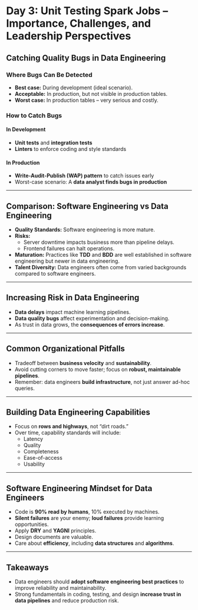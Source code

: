 # Day 3: Unit Testing Spark Jobs – Importance, Challenges, and Leadership Perspectives

## Catching Quality Bugs in Data Engineering

### Where Bugs Can Be Detected
- **Best case:** During development (ideal scenario).  
- **Acceptable:** In production, but not visible in production tables.  
- **Worst case:** In production tables – very serious and costly.  

### How to Catch Bugs
#### In Development
- **Unit tests** and **integration tests**  
- **Linters** to enforce coding and style standards  

#### In Production
- **Write-Audit-Publish (WAP) pattern** to catch issues early  
- Worst-case scenario: A **data analyst finds bugs in production**  

---

## Comparison: Software Engineering vs Data Engineering

- **Quality Standards:** Software engineering is more mature.  
- **Risks:**  
  - Server downtime impacts business more than pipeline delays.  
  - Frontend failures can halt operations.  
- **Maturation:** Practices like **TDD** and **BDD** are well established in software engineering but newer in data engineering.  
- **Talent Diversity:** Data engineers often come from varied backgrounds compared to software engineers.  

---

## Increasing Risk in Data Engineering

- **Data delays** impact machine learning pipelines.  
- **Data quality bugs** affect experimentation and decision-making.  
- As trust in data grows, the **consequences of errors increase**.  

---

## Common Organizational Pitfalls

- Tradeoff between **business velocity** and **sustainability**.  
- Avoid cutting corners to move faster; focus on **robust, maintainable pipelines**.  
- Remember: data engineers **build infrastructure**, not just answer ad-hoc queries.  

---

## Building Data Engineering Capabilities

- Focus on **rows and highways**, not “dirt roads.”  
- Over time, capability standards will include:
  - Latency  
  - Quality  
  - Completeness  
  - Ease-of-access  
  - Usability  

---

## Software Engineering Mindset for Data Engineers

- Code is **90% read by humans**, 10% executed by machines.  
- **Silent failures** are your enemy; **loud failures** provide learning opportunities.  
- Apply **DRY** and **YAGNI** principles.  
- Design documents are valuable.  
- Care about **efficiency**, including **data structures** and **algorithms**.  

---

## Takeaways

- Data engineers should **adopt software engineering best practices** to improve reliability and maintainability.  
- Strong fundamentals in coding, testing, and design **increase trust in data pipelines** and reduce production risk.  
